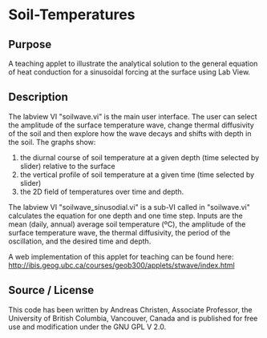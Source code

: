# Soil-Temperatures

## Purpose

A teaching applet to illustrate the analytical solution to the general equation of heat conduction for a sinusoidal forcing at the surface using Lab View.

## Description

The labview VI "soilwave.vi" is the main user interface. The user can select the amplitude of the surface temperature wave, change thermal diffusivity of the soil and then explore how the wave decays and shifts with depth in the soil. The graphs show:

1. the diurnal course of soil temperature at a given depth (time selected by slider) relative to the surface
2. the vertical profile of soil temperature at a given time (time selected by slider)
3. the 2D field of temperatures over time and depth.

The labview VI "soilwave_sinusodial.vi" is a sub-VI called in "soilwave.vi" calculates the equation for one depth and one time step. Inputs are the mean (daily, annual) average soil temperature (ºC), the amplitude of the surface temperature wave, the thermal diffusivity, the period of the oscillation, and the desired time and depth.

A web implementation of this applet for teaching can be found here:
http://ibis.geog.ubc.ca/courses/geob300/applets/stwave/index.html

## Source / License

This code has been written by Andreas Christen, Associate Professor, the University of British Columbia, Vancouver, Canada and is published for free use and modification under the GNU GPL V 2.0.
